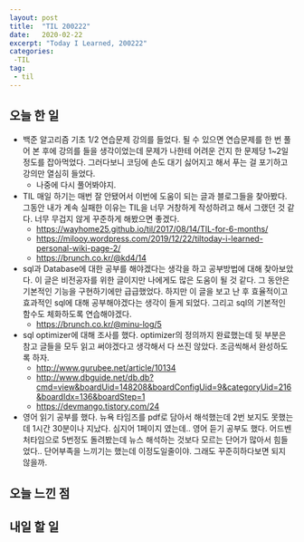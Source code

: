 ```yaml
---
layout: post
title:  "TIL 200222"
date:   2020-02-22
excerpt: "Today I Learned, 200222"
categories: 
 -TIL
tag:
 - til
---
```


## 오늘 한 일

* 백준 알고리즘 기초 1/2 연습문제 강의를 들었다. 될 수 있으면 연습문제를 한 번 풀어 본 후에 강의를 들을 생각이었는데 문제가 나한테 어려운 건지 한 문제당 1~2일 정도를 잡아먹었다. 그러다보니 코딩에 손도 대기 싫어지고 해서 푸는 걸 포기하고 강의만 열심히 들었다.
   * 나중에 다시 풀어봐야지.
* TIL 매일 하기는 매번 잘 안됐어서 이번에 도움이 되는 글과 블로그들을 찾아봤다. 그동안 내가 계속 실패한 이유는 TIL을 너무 거창하게 작성하려고 해서 그랬던 것 같다. 너무 무겁지 않게 꾸준하게 해봤으면 좋겠다.
   * https://wayhome25.github.io/til/2017/08/14/TIL-for-6-months/
   * https://milooy.wordpress.com/2019/12/22/tiltoday-i-learned-personal-wiki-page-2/
   * https://brunch.co.kr/@kd4/14
* sql과 Database에 대한 공부를 해야겠다는 생각을 하고 공부방법에 대해 찾아보았다. 이 글은 비전공자를 위한 글이지만 나에게도 많은 도움이 될 것 같다. 그 동안은 기본적인 기능을 구현하기에만 급급했었다. 하지만 이 글을 보고 난 후 효율적이고 효과적인 sql에 대해 공부해야겠다는 생각이 들게 되었다. 그리고 sql의 기본적인 함수도 체화하도록 연습해야겠다.
   * https://brunch.co.kr/@minu-log/5
* sql optimizer에 대해 조사를 했다. optimizer의 정의까지 완료했는데 뒷 부분은 참고 글들을 모두 읽고 써야겠다고 생각해서 다 쓰진 않았다. 조금씩해서 완성하도록 하자.
   * http://www.gurubee.net/article/10134
   * http://www.dbguide.net/db.db?cmd=view&boardUid=148208&boardConfigUid=9&categoryUid=216&boardIdx=136&boardStep=1
   * https://devmango.tistory.com/24
* 영어 읽기 공부를 했다. 뉴욕 타임즈를 pdf로 담아서 해석했는데 2번 보지도 못했는데 1시간 30분이나 지났다. 심지어 1페이지 였는데.. 영어 듣기 공부도 했다. 어드벤처타임으로 5번정도 돌려봤는데 뉴스 해석하는 것보다 모르는 단어가 많아서 힘들었다.. 단어부족을 느끼기는 했는데 이정도일줄이야. 그래도 꾸준히하다보면 되지 않을까.


## 오늘 느낀 점

## 내일 할 일